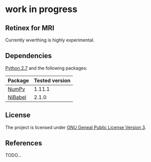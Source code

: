 # work in progress
## Retinex for MRI
Currently wverthing is highly experimental.

## Dependencies

[Python 2.7](https://www.python.org/download/releases/2.7/) and the following packages:

| Package                              | Tested version |
|--------------------------------------|----------------|
| [NumPy](http://www.numpy.org/)       | 1.11.1         |
| [NiBabel](http://nipy.org/nibabel/)  | 2.1.0          |

## License

The project is licensed under [GNU Geneal Public License Version 3](http://www.gnu.org/licenses/gpl.html).

## References

TODO...
